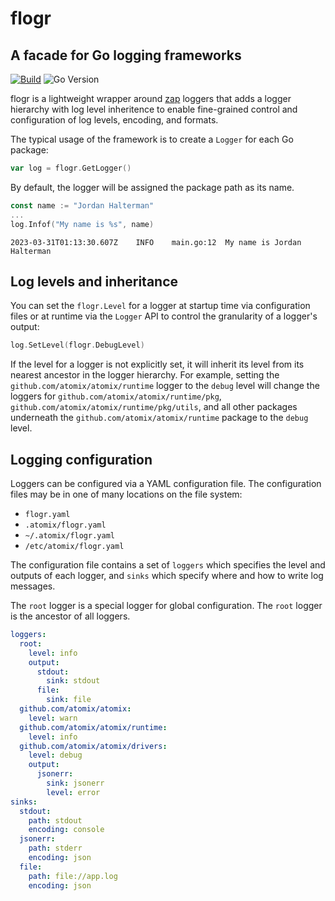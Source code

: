 <!--
SPDX-FileCopyrightText: 2023-present Intel Corporation
SPDX-License-Identifier: Apache-2.0
-->

# flogr

## A facade for Go logging frameworks

[![Build](https://img.shields.io/github/actions/workflow/status/atomix/atomix/logging-verify.yml)](https://github.com/atomix/atomix/actions/workflows/logging-verify.yml)
![Go Version](https://img.shields.io/github/go-mod/go-version/atomix/atomix?label=go%20version&filename=logging%2Fgo.mod)

flogr is a lightweight wrapper around [zap](https://github.com/uber-go/zap) loggers that adds a logger hierarchy
with log level inheritence to enable fine-grained control and configuration of log levels, encoding, and formats.

The typical usage of the framework is to create a `Logger` for each Go package:

```go
var log = flogr.GetLogger()
```

By default, the logger will be assigned the package path as its name.

```go
const name := "Jordan Halterman"
...
log.Infof("My name is %s", name)
```

```
2023-03-31T01:13:30.607Z	INFO	main.go:12	My name is Jordan Halterman
```

## Log levels and inheritance

You can set the `flogr.Level` for a logger at startup time via configuration files or at runtime
via the `Logger` API to control the granularity of a logger's output:

```go
log.SetLevel(flogr.DebugLevel)
```

If the level for a logger is not explicitly set, it will inherit its level from its nearest ancestor in
the logger hierarchy. For example, setting the `github.com/atomix/atomix/runtime` logger to the `debug`
level will change the loggers for `github.com/atomix/atomix/runtime/pkg`, `github.com/atomix/atomix/runtime/pkg/utils`,
and all other packages underneath the `github.com/atomix/atomix/runtime` package to the `debug` level.

## Logging configuration

Loggers can be configured via a YAML configuration file. The configuration files may be in one of many
locations on the file system:

* `flogr.yaml`
* `.atomix/flogr.yaml`
* `~/.atomix/flogr.yaml`
* `/etc/atomix/flogr.yaml`

The configuration file contains a set of `loggers` which specifies the level and outputs of each logger,
and `sinks` which specify where and how to write log messages.

The `root` logger is a special logger for global configuration. The `root` logger is the ancestor of all loggers.

```yaml
loggers:
  root:
    level: info
    output:
      stdout:
        sink: stdout
      file:
        sink: file
  github.com/atomix/atomix:
    level: warn
  github.com/atomix/atomix/runtime:
    level: info
  github.com/atomix/atomix/drivers:
    level: debug
    output:
      jsonerr:
        sink: jsonerr
        level: error
sinks:
  stdout:
    path: stdout
    encoding: console
  jsonerr:
    path: stderr
    encoding: json
  file:
    path: file://app.log
    encoding: json
```
